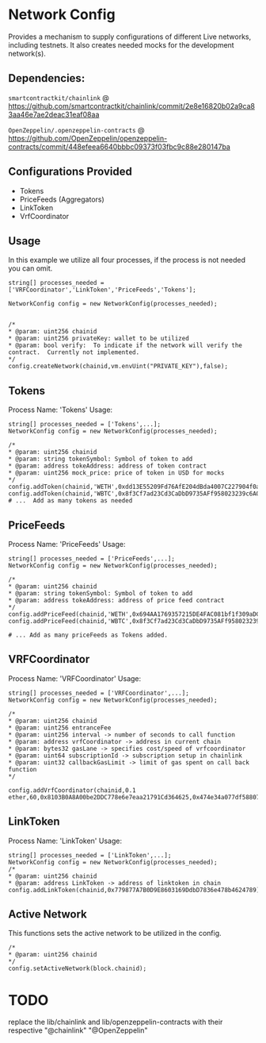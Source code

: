 # Network Config

Provides a mechanism to supply configurations of different Live networks, including testnets.  It also creates needed mocks for the development network(s).

## Dependencies:

`smartcontractkit/chainlink` @ https://github.com/smartcontractkit/chainlink/commit/2e8e16820b02a9ca83aa46e7ae2deac31eaf08aa

`OpenZeppelin/.openzeppelin-contracts` @ https://github.com/OpenZeppelin/openzeppelin-contracts/commit/448efeea6640bbbc09373f03fbc9c88e280147ba

## Configurations Provided
- Tokens
- PriceFeeds (Aggregators)
- LinkToken
- VrfCoordinator


## Usage
In this example we utilize all four processes, if the process is not needed you can omit.
```
string[] processes_needed = ['VRFCoordinator','LinkToken','PriceFeeds','Tokens'];

NetworkConfig config = new NetworkConfig(processes_needed);


/*
* @param: uint256 chainid
* @param: uint256 privateKey: wallet to be utilized
* @param: bool verify:  To indicate if the network will verify the contract.  Currently not implemented.
*/
config.createNetwork(chainid,vm.envUint("PRIVATE_KEY"),false);
```

## Tokens
Process Name: 'Tokens'
Usage:
```
string[] processes_needed = ['Tokens',...];
NetworkConfig config = new NetworkConfig(processes_needed);

/*
* @param: uint256 chainid
* @param: string tokenSymbol: Symbol of token to add
* @param: address tokeAddress: address of token contract
* @param: uint256 mock_price: price of token in USD for mocks
*/
config.addToken(chainid,'WETH',0xdd13E55209Fd76AfE204dBda4007C227904f0a81,2000);
config.addToken(chainid,'WBTC',0x8f3Cf7ad23Cd3CaDbD9735AFf958023239c6A063,40000);
# ...  Add as many tokens as needed
```

## PriceFeeds
Process Name: 'PriceFeeds'
Usage:
```
string[] processes_needed = ['PriceFeeds',...];
NetworkConfig config = new NetworkConfig(processes_needed);

/*
* @param: uint256 chainid
* @param: string tokenSymbol: Symbol of token to add
* @param: address tokeAddress: address of price feed contract
*/
config.addPriceFeed(chainid,'WETH',0x694AA1769357215DE4FAC081bf1f309aDC325306);
config.addPriceFeed(chainid,'WBTC',0x8f3Cf7ad23Cd3CaDbD9735AFf958023239c6A063);
        
# ... Add as many priceFeeds as Tokens added.
```

## VRFCoordinator
Process Name: 'VRFCoordinator'
Usage:
```
string[] processes_needed = ['VRFCoordinator',...];
NetworkConfig config = new NetworkConfig(processes_needed);

/*
* @param: uint256 chainid  
* @param: uint256 entranceFee
* @param: uint256 interval -> number of seconds to call function
* @param: address vrfCoordinator -> address in current chain
* @param: bytes32 gasLane -> specifies cost/speed of vrfcoordinator
* @param: uint64 subscriptionId -> subscription setup in chainlink
* @param: uint32 callbackGasLimit -> limit of gas spent on call back function
*/

config.addVrfCoordinator(chainid,0.1 ether,60,0x8103B0A8A00be2DDC778e6e7eaa21791Cd364625,0x474e34a077df58807dbe9c96d3c009b23b3c6d0cce433e59bbf5b34f823bc56c,0,500_000);

```

## LinkToken
Process Name: 'LinkToken'
Usage:
```
string[] processes_needed = ['LinkToken',...];
NetworkConfig config = new NetworkConfig(processes_needed);
/*
* @param: uint256 chainid  
* @param: address LinkToken -> address of linktoken in chain
config.addLinkToken(chainid,0x779877A7B0D9E8603169DdbD7836e478b4624789);
```

## Active Network
This functions sets the active network to be utilized in the config.

```
/*
* @param: uint256 chainid
*/
config.setActiveNetwork(block.chainid);
```

# TODO
replace the lib/chainlink and lib/openzeppelin-contracts with their respective "@chainlink" "@OpenZeppelin"
